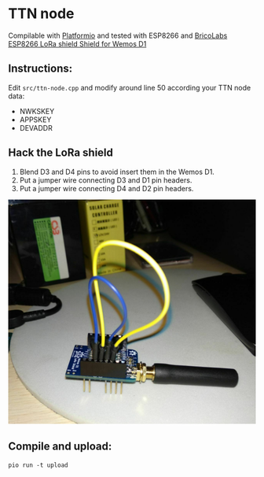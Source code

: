 
# TTN node

Compilable with [Platformio](https://platformio.org) and tested with ESP8266 and
[BricoLabs ESP8266 LoRa shield Shield for Wemos D1](https://github.com/brico-labs/LoRa/tree/master/WorkshopOSHWDem18/BricoLabs_ESP8266_LoRa_shield)

## Instructions:

Edit ```src/ttn-node.cpp``` and modify around line 50 according your TTN node data:

- NWKSKEY
- APPSKEY
- DEVADDR 

## Hack the LoRa shield

1. Blend D3 and D4 pins to avoid insert them in the Wemos D1.
2. Put a jumper wire connecting D3 and D1 pin headers.
3. Put a jumper wire connecting D4 and D2 pin headers.

![lora wemos hack](lora_wemos_hack.jpg)

## Compile and upload:

    pio run -t upload



